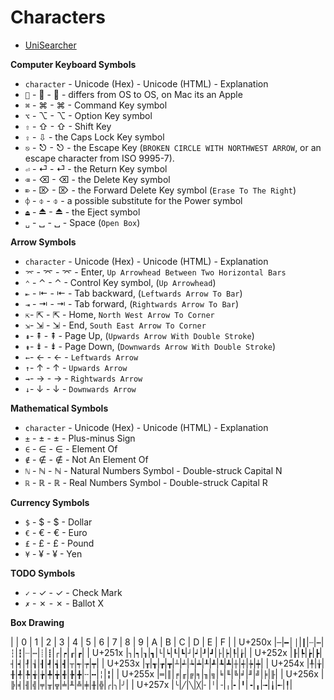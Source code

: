 # Characters #

- [UniSearcher](http://www.isthisthingon.org/unicode/index.php)

**Computer Keyboard Symbols**

- `character` - Unicode (Hex) - Unicode (HTML) - Explanation
- `` - &#xF8FF; - &#63743; - differs from OS to OS, on Mac its an Apple
- `⌘` - &#x2318; - &#8984; - Command Key symbol
- `⌥` - &#x2325; - &#8997; - Option Key symbol
- `⇧` - &#x21E7; - &#8679; - Shift Key
- `⇪` - &#8681; - the Caps Lock Key symbol
- `⎋` - &#x238B; - &#9099; - the Escape Key (`BROKEN CIRCLE WITH NORTHWEST ARROW`, or an escape character from ISO 9995-7).
- `⏎` - &#x23CE; - &#9166; - the Return Key symbol
- `⌫` - &#x232B; - &#9003; - the Delete Key symbol
- `⌦` - &#x2326; - &#8998; - the Forward Delete Key symbol (`Erase To The Right`)
- `⌽` - &#x233D; - &#9021; - a possible substitute for the Power symbol
- `⏏` - &#x23CF; - &#9167; - the Eject symbol
- `␣` - &#x2423; - &#9251; - Space (`Open Box`)

**Arrow Symbols**

- `character` - Unicode (Hex) - Unicode (HTML) - Explanation
- `⌤` - &#x2324; - &#8996; - Enter, `Up Arrowhead Between Two Horizontal Bars`
- `⌃` - &#x2303; - &#8963; - Control Key symbol, (`Up Arrowhead`)
- `⇤` - &#x21E4; - &#8676; - Tab backward, (`Leftwards Arrow To Bar`)
- `⇥` - &#x21E5; - &#8677; - Tab forward, (`Rightwards Arrow To Bar`)
- `⇱`- &#x21F1; - &#8689; - Home, `North West Arrow To Corner`
- `⇲`- &#x21F2; - &#8690; - End, `South East Arrow To Corner`
- `⇞`- &#x21DE; - &#8670; - Page Up, (`Upwards Arrow With Double Stroke`)
- `⇟`- &#x21DF; - &#8671; - Page Down,  (`Downwards Arrow With Double Stroke`)
- `←`- &#x2190; - &#8592; - `Leftwards Arrow`
- `↑`- &#x2191; - &#8593; - `Upwards Arrow`
- `→`- &#x2192; - &#8594; - `Rightwards Arrow`
- `↓`- &#x2193; - &#8595; - `Downwards Arrow`

**Mathematical Symbols**

- `character` - Unicode (Hex) - Unicode (HTML) - Explanation
- `±` - &#x00B1; - &#177; - Plus-minus Sign
- `∈` - &#x2208; - &#8712; - Element Of
- `∉` - &#x2209; - &#8713; - Not An Element Of
- `ℕ` - &#x2115; - &#8469; - Natural Numbers Symbol - Double-struck Capital N
- `ℝ` - &#x211D; - &#8477; - Real Numbers Symbol - Double-struck Capital R

**Currency Symbols**

- `$` - &#x0024; - &#36; - Dollar
- `€` - &#x20AC; - &#8364; - Euro
- `£` - &#x00A3; - &#163; - Pound
- `¥` - &#x00A5; - &#165; - Yen

**TODO Symbols**

- `✓` - &#x02713; - &#10003; - Check Mark
- `✗` - &#x02717; - &#10007; - Ballot X

**Box Drawing**

|        | 0 | 1 | 2 | 3 | 4 | 5 | 6 | 7 | 8 | 9 | A | B | C | D | E | F |
| U+250x |`─`|`━`│`│`|`┃`|`┄`|`┅`|`┆`|`┇`|`┈`|`┉`|`┊`|`┋`|`┌`|`┍`|`┎`|`┏`|
| U+251x |`┐`|`┑`|`┒`|`┓`|`└`|`┕`|`┖`|`┗`|`┘`|`┙`|`┚`|`┛`|`├`|`┝`|`┞`|`┟`|
| U+252x |`┠`|`┡`|`┢`|`┣`|`┤`|`┥`|`┦`|`┧`|`┨`|`┩`|`┪`|`┫`|`┬`|`┭`|`┮`|`┯`|
| U+253x |`┰`|`┱`|`┲`|`┳`|`┴`|`┵`|`┶`|`┷`|`┸`|`┹`|`┺`|`┻`|`┼`|`┽`|`┾`|`┿`|
| U+254x |`╀`|`╁`|`╂`|`╃`|`╄`|`╅`|`╆`|`╇`|`╈`|`╉`|`╊`|`╋`|`╌`|`╍`|`╎`|`╏`|
| U+255x |`═`|`║`|`╒`|`╓`|`╔`|`╕`|`╖`|`╗`|`╘`|`╙`|`╚`|`╛`|`╜`|`╝`|`╞`|`╟`|
| U+256x |`╠`|`╡`|`╢`|`╣`|`╤`|`╥`|`╦`|`╧`|`╨`|`╩`|`╪`|`╫`|`╬`|`╭`|`╮`|`╯`|
| U+257x |`╰`|`╱`|`╲`|`╳`|`╴`|`╵`|`╶`|`╷`|`╸`|`╹`|`╺`|`╻`|`╼`|`╽`|`╾`|`╿`|
